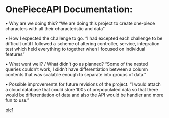 # OnePieceAPI Documentation:


•	Why are we doing this? 
“We are doing this project to create one-piece characters with all their characteristic and data”

•	How I expected the challenge to go. 
“I had excepted each challenge to be difficult until I followed a scheme of altering controller, service, integration test which held everything to together when I focused on individual features”

•	What went well? / What didn't go as planned? 
“Some of the nested queries couldn’t work, I didn’t have differentiation between a column contents that was scalable enough to separate into groups of data.”

•	Possible improvements for future revisions of the project. 
“I would attach a cloud database that could store 100s of  prepopulated data so that there would be differentiation of data and also the API would be handier and more fun to use.”

[pic1](https://imgur.com/KoqGFIx)
